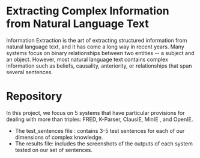 # Extracting Complex Information from Natural Language Text
Information Extraction is the art of extracting structured information from natural language text, and it has come a long way in recent years. Many systems focus on binary relationships between two entities -- a subject and an object. However, most natural language text contains complex information such as beliefs, causality, anteriority, or relationships that span several sentences.  
# Repository
In this project,  we focus on 5 systems that have particular provisions for dealing with more than triples:  FRED, K-Parser, ClausIE, MinIE , and OpenIE.  
* The test_sentences file : contains 3-5 test sentences for each of our dimensions of complex knowledge.  
* The results file: includes the screenshots of the outputs of each system tested on our set of sentences.



